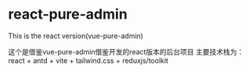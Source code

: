 # react-pure-admin
This is the react version(vue-pure-admin)

这个是借鉴vue-pure-admin借鉴开发的react版本的后台项目
主要技术栈为： 
react + antd + vite + tailwind.css + reduxjs/toolkit

